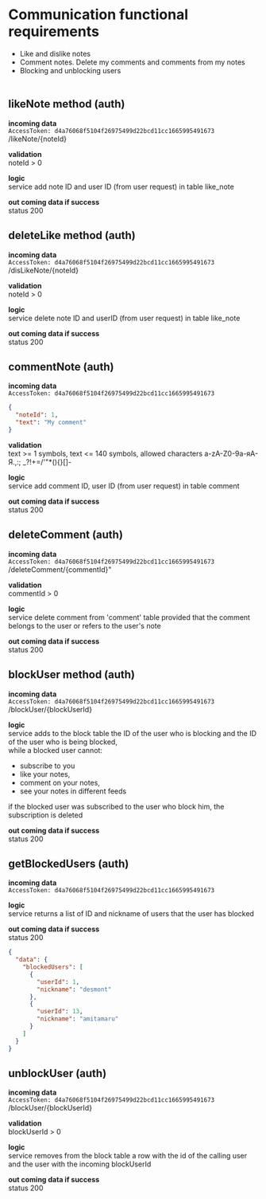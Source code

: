 # Communication functional requirements
- Like and dislike notes
- Comment notes. Delete my comments and comments from my notes
- Blocking and unblocking users
<br/><br/>

## likeNote method (auth)
**incoming data**<br/>
`AccessToken: d4a76068f5104f26975499d22bcd11cc1665995491673`<br/>
/likeNote/{noteId}

**validation**<br/>
noteId > 0

**logic**<br/>
service add note ID and user ID (from user request) in table like_note

**out coming data if success**<br/>
status 200

## deleteLike method (auth)
**incoming data**<br/>
`AccessToken: d4a76068f5104f26975499d22bcd11cc1665995491673`<br/>
/disLikeNote/{noteId}

**validation**<br/>
noteId > 0

**logic**<br/>
service delete note ID and userID (from user request) in table like_note

**out coming data if success**<br/>
status 200

## commentNote (auth)
**incoming data**<br/>
`AccessToken: d4a76068f5104f26975499d22bcd11cc1665995491673`<br/>
```json
{
  "noteId": 1,
  "text": "My comment"
}
```
**validation**<br/>
text >= 1 symbols, text <= 140 symbols, allowed characters a-zA-Z0-9а-яА-Я.,:; _?!+=/'\"*(){}[]-<br/>

**logic**<br/>
service add comment ID, user ID (from user request) in table comment

**out coming data if success**<br/>
status 200

## deleteComment (auth)
**incoming data**<br/>
`AccessToken: d4a76068f5104f26975499d22bcd11cc1665995491673`<br/>
/deleteComment/{commentId}"

**validation**<br/>
commentId > 0

**logic**<br/>
service delete comment from 'comment' table provided that the comment belongs to the user or refers to the user's note

**out coming data if success**<br/>
status 200

## blockUser method (auth)

**incoming data**<br/>
`AccessToken: d4a76068f5104f26975499d22bcd11cc1665995491673`<br/>
/blockUser/{blockUserId}

**logic**<br/>
service adds to the block table the ID of the user who is blocking and the ID of the user who is being blocked,<br/>
while a blocked user cannot:
- subscribe to you
- like your notes,
- comment on your notes,
- see your notes in different feeds<br/>

if the blocked user was subscribed to the user who block him, the subscription is deleted

**out coming data if success**<br/>
status 200

## getBlockedUsers (auth)

**incoming data**<br/>
`AccessToken: d4a76068f5104f26975499d22bcd11cc1665995491673`<br/>

**logic**<br/>
service returns a list of ID and nickname of users that the user has blocked

**out coming data if success**<br/>
status 200
```json
{
  "data": {
    "blockedUsers": [
      {
        "userId": 1,
        "nickname": "desmont"
      },
      {
        "userId": 13,
        "nickname": "amitamaru"
      }
    ]
  }
}
```

## unblockUser (auth) 

**incoming data**<br/>
`AccessToken: d4a76068f5104f26975499d22bcd11cc1665995491673`<br/>
/blockUser/{blockUserId}

**validation**<br/>
blockUserId > 0

**logic**<br/>
service removes from the block table a row with the id of the calling user and the user with the incoming blockUserId<br/>

**out coming data if success**<br/>
status 200

